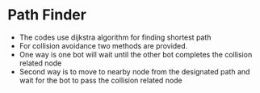 <h1> Path Finder </h1>
<ul>
  <li>The codes use dijkstra algorithm for finding shortest path</li>
  <li>For collision avoidance two methods are provided. </li>
  <li>One way is one bot will wait until the other bot completes the collision related node</li>
  <li>Second way is to move to nearby node from the designated path and wait for the bot to pass the collision related node</li>
</ul>
